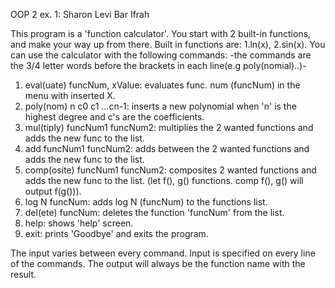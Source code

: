 OOP 2 ex. 1:
Sharon Levi
Bar Ifrah

This program is a 'function calculator'. You start with 2 built-in functions,
and make your way up from there. Built in functions are: 1.ln(x), 2.sin(x).
You can use the calculator with the following commands:
-the commands are the 3/4 letter words before the brackets in each line(e.g poly(nomial)..)-
1. eval(uate) funcNum, xValue: evaluates func. num (funcNum) in the menu with inserted X.
2. poly(nom) n c0 c1 ...cn-1: inserts a new polynomial when 'n' is the highest degree and 
c's are the coefficients.
3. mul(tiply) funcNum1 funcNum2: multiplies the 2 wanted functions and adds the new func to the list.
4. add funcNum1 funcNum2: adds between the 2 wanted functions and adds the new func to the list.
5. comp(osite) funcNum1 funcNum2: composites 2 wanted functions and adds the new func to the list.
(let f(), g() functions. comp f(), g() will output f(g())).
6. log N funcNum: adds log N (funcNum) to the functions list.
7. del(ete) funcNum: deletes the function 'funcNum' from the list.
8. help: shows 'help' screen.
9. exit: prints 'Goodbye' and exits the program.

The input varies between every command. Input is specified on every line of the commands.
The output will always be the function name with the result.
